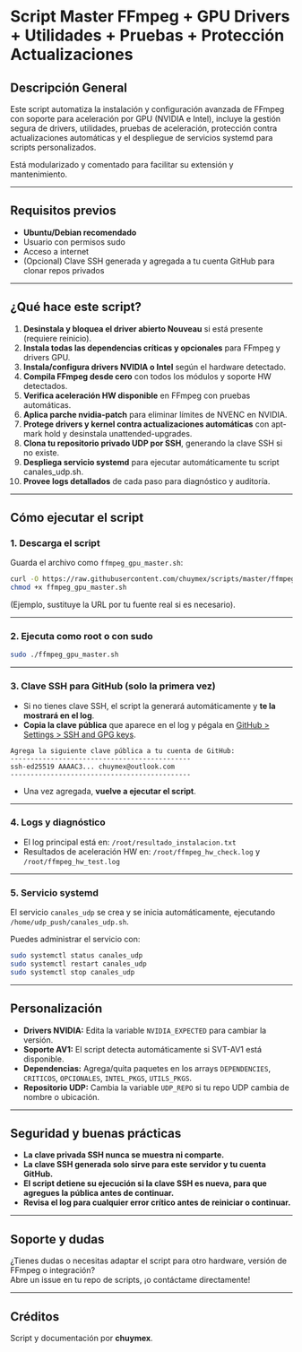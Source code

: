 # Script Master FFmpeg + GPU Drivers + Utilidades + Pruebas + Protección Actualizaciones

## Descripción General

Este script automatiza la instalación y configuración avanzada de FFmpeg con soporte para aceleración por GPU (NVIDIA e Intel), incluye la gestión segura de drivers, utilidades, pruebas de aceleración, protección contra actualizaciones automáticas y el despliegue de servicios systemd para scripts personalizados.

Está modularizado y comentado para facilitar su extensión y mantenimiento.

---

## Requisitos previos

- **Ubuntu/Debian recomendado**
- Usuario con permisos sudo
- Acceso a internet
- (Opcional) Clave SSH generada y agregada a tu cuenta GitHub para clonar repos privados

---

## ¿Qué hace este script?

1. **Desinstala y bloquea el driver abierto Nouveau** si está presente (requiere reinicio).
2. **Instala todas las dependencias críticas y opcionales** para FFmpeg y drivers GPU.
3. **Instala/configura drivers NVIDIA o Intel** según el hardware detectado.
4. **Compila FFmpeg desde cero** con todos los módulos y soporte HW detectados.
5. **Verifica aceleración HW disponible** en FFmpeg con pruebas automáticas.
6. **Aplica parche nvidia-patch** para eliminar límites de NVENC en NVIDIA.
7. **Protege drivers y kernel contra actualizaciones automáticas** con apt-mark hold y desinstala unattended-upgrades.
8. **Clona tu repositorio privado UDP por SSH**, generando la clave SSH si no existe.
9. **Despliega servicio systemd** para ejecutar automáticamente tu script canales_udp.sh.
10. **Provee logs detallados** de cada paso para diagnóstico y auditoría.

---

## Cómo ejecutar el script

### 1. Descarga el script

Guarda el archivo como `ffmpeg_gpu_master.sh`:

```bash
curl -O https://raw.githubusercontent.com/chuymex/scripts/master/ffmpeg_gpu_master.sh
chmod +x ffmpeg_gpu_master.sh
```

(Ejemplo, sustituye la URL por tu fuente real si es necesario).

---

### 2. Ejecuta como root o con sudo

```bash
sudo ./ffmpeg_gpu_master.sh
```

---

### 3. Clave SSH para GitHub (solo la primera vez)

- Si no tienes clave SSH, el script la generará automáticamente y **te la mostrará en el log**.
- **Copia la clave pública** que aparece en el log y pégala en [GitHub > Settings > SSH and GPG keys](https://github.com/settings/keys).

```text
Agrega la siguiente clave pública a tu cuenta de GitHub:
---------------------------------------------
ssh-ed25519 AAAAC3... chuymex@outlook.com
---------------------------------------------
```
- Una vez agregada, **vuelve a ejecutar el script**.

---

### 4. Logs y diagnóstico

- El log principal está en: `/root/resultado_instalacion.txt`
- Resultados de aceleración HW en: `/root/ffmpeg_hw_check.log` y `/root/ffmpeg_hw_test.log`

---

### 5. Servicio systemd

El servicio `canales_udp` se crea y se inicia automáticamente, ejecutando `/home/udp_push/canales_udp.sh`.

Puedes administrar el servicio con:

```bash
sudo systemctl status canales_udp
sudo systemctl restart canales_udp
sudo systemctl stop canales_udp
```

---

## Personalización

- **Drivers NVIDIA:** Edita la variable `NVIDIA_EXPECTED` para cambiar la versión.
- **Soporte AV1:** El script detecta automáticamente si SVT-AV1 está disponible.
- **Dependencias:** Agrega/quita paquetes en los arrays `DEPENDENCIES`, `CRITICOS`, `OPCIONALES`, `INTEL_PKGS`, `UTILS_PKGS`.
- **Repositorio UDP:** Cambia la variable `UDP_REPO` si tu repo UDP cambia de nombre o ubicación.

---

## Seguridad y buenas prácticas

- **La clave privada SSH nunca se muestra ni comparte.**
- **La clave SSH generada solo sirve para este servidor y tu cuenta GitHub.**
- **El script detiene su ejecución si la clave SSH es nueva, para que agregues la pública antes de continuar.**
- **Revisa el log para cualquier error crítico antes de reiniciar o continuar.**

---

## Soporte y dudas

¿Tienes dudas o necesitas adaptar el script para otro hardware, versión de FFmpeg o integración?  
Abre un issue en tu repo de scripts, ¡o contáctame directamente!

---

## Créditos

Script y documentación por **chuymex**.
